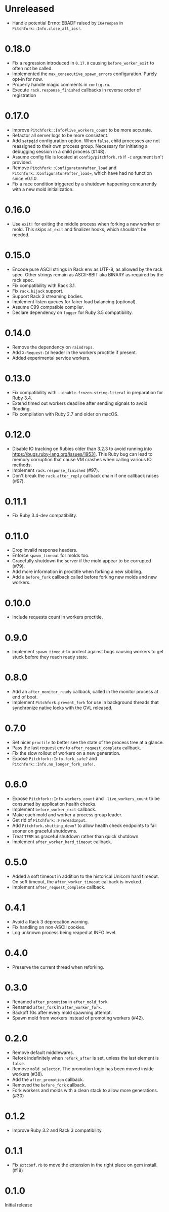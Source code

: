 # Unreleased

- Handle potential Errno::EBADF raised by `IO#reopen` in `Pitchfork::Info.close_all_ios!`.

# 0.18.0

- Fix a regression introduced in `0.17.0` causing `before_worker_exit` to often not be called.
- Implemented the `max_consecutive_spawn_errors` configuration. Purely opt-in for now.
- Properly handle magic comments in `config.ru`.
- Execute `rack.response_finished` callbacks in reverse order of registration

# 0.17.0

- Improve `Pitchfork::Info#live_workers_count` to be more accurate.
- Refactor all server logs to be more consistent.
- Add `setpgid` configuration option. When `false`, child processes are not reassigned to their own process group.
  Necessary for initiating a debugging session in a child process (#148).
- Assume config file is located at `config/pitchfork.rb` if `-c` argument isn't provided.
- Remove `Pitchfork::Configurator#after_load` and `Pitchfork::Configurator#after_load=`, which have had no function since v0.1.0.
- Fix a race condition triggered by a shutdown happening concurrently with a new mold initialization.

# 0.16.0

- Use `exit!` for exiting the middle process when forking a new worker or mold. 
  This skips `at_exit` and finalizer hooks, which shouldn't be needed.

# 0.15.0

- Encode pure ASCII strings in Rack env as UTF-8, as allowed by the rack spec.
  Other strings remain as ASCII-8BIT aka BINARY as required by the rack spec.
- Fix compatibility with Rack 3.1.
- Fix `rack.hijack` support.
- Support Rack 3 streaming bodies.
- Implement listen queues for fairer load balancing (optional).
- Assume C99 compatible compiler.
- Declare dependency on `logger` for Ruby 3.5 compatibility.

# 0.14.0

- Remove the dependency on `raindrops`.
- Add `X-Request-Id` header in the workers proctitle if present.
- Added experimental service workers.

# 0.13.0

- Fix compatibility with `--enable-frozen-string-literal` in preparation for Ruby 3.4.
- Extend timed out workers deadline after sending signals to avoid flooding.
- Fix compilation with Ruby 2.7 and older on macOS.

# 0.12.0

- Disable IO tracking on Rubies older than 3.2.3 to avoid running into https://bugs.ruby-lang.org/issues/19531.
  This Ruby bug can lead to memory corruption that cause VM crashes when calling various IO methods.
- Implement `rack.response_finished` (#97).
- Don't break the `rack.after_reply` callback chain if one callback raises (#97).

# 0.11.1

- Fix Ruby 3.4-dev compatibility.

# 0.11.0

- Drop invalid response headers.
- Enforce `spawn_timeout` for molds too.
- Gracefully shutdown the server if the mold appear to be corrupted (#79).
- Add more information in proctitle when forking a new sibbling.
- Add a `before_fork` callback called before forking new molds and new workers.

# 0.10.0

- Include requests count in workers proctitle.

# 0.9.0

- Implement `spawn_timeout` to protect against bugs causing workers to get stuck before they reach ready state.

# 0.8.0

- Add an `after_monitor_ready` callback, called in the monitor process at end of boot.
- Implement `Pitchfork.prevent_fork` for use in background threads that synchronize native locks with the GVL released.

# 0.7.0

- Set nicer `proctile` to better see the state of the process tree at a glance.
- Pass the last request env to `after_request_complete` callback.
- Fix the slow rollout of workers on a new generation.
- Expose `Pitchfork::Info.fork_safe?` and `Pitchfork::Info.no_longer_fork_safe!`.

# 0.6.0

- Expose `Pitchfork::Info.workers_count` and `.live_workers_count` to be consumed by application health checks.
- Implement `before_worker_exit` callback.
- Make each mold and worker a process group leader.
- Get rid of `Pitchfork::PrereadInput`.
- Add `Pitchfork.shutting_down?` to allow health check endpoints to fail sooner on graceful shutdowns.
- Treat `TERM` as graceful shutdown rather than quick shutdown.
- Implement `after_worker_hard_timeout` callback.

# 0.5.0

- Added a soft timeout in addition to the historical Unicorn hard timeout.
  On soft timeout, the `after_worker_timeout` callback is invoked.
- Implement `after_request_complete` callback.

# 0.4.1

- Avoid a Rack 3 deprecation warning.
- Fix handling on non-ASCII cookies.
- Log unknown process being reaped at INFO level.

# 0.4.0

- Preserve the current thread when reforking.

# 0.3.0

- Renamed `after_promotion` in `after_mold_fork`.
- Renamed `after_fork` in `after_worker_fork`.
- Backoff 10s after every mold spawning attempt.
- Spawn mold from workers instead of promoting workers (#42).

# 0.2.0

- Remove default middlewares.
- Refork indefinitely when `refork_after` is set, unless the last element is `false`.
- Remove `mold_selector`. The promotion logic has been moved inside workers (#38).
- Add the `after_promotion` callback.
- Removed the `before_fork` callback.
- Fork workers and molds with a clean stack to allow more generations. (#30)

# 0.1.2

- Improve Ruby 3.2 and Rack 3 compatibility.

# 0.1.1

- Fix `extconf.rb` to move the extension in the right place on gem install. (#18)

# 0.1.0

Initial release